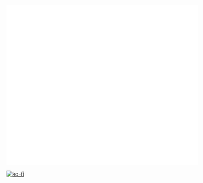 <div style="display: flex; flex-direction: row; flex-wrap: nowrap; align-items: flex-start;">
  <div style="flex-shrink: 1; flex-grow: 1; display: flex;">
    <img style="max-width: 100%; margin: auto;" src="https://raw.githubusercontent.com/FizzyApple12/FizzyApple12/master/github-metrics-1.svg"/>
  </div>
  <div style="flex-shrink: 1; flex-grow: 1; display: flex;">
    <img style="max-width: 100%; margin: auto;" src="https://raw.githubusercontent.com/FizzyApple12/FizzyApple12/master/github-metrics-2.svg"/>
  </div>
</div>

[![ko-fi](https://ko-fi.com/img/githubbutton_sm.svg)](https://ko-fi.com/V7V0KZV81)
